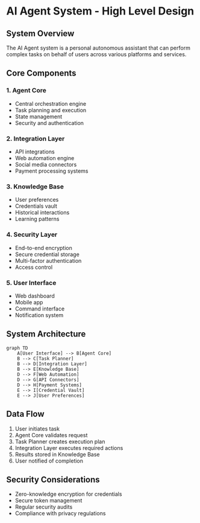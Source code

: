 # AI Agent System - High Level Design

## System Overview
The AI Agent system is a personal autonomous assistant that can perform complex tasks on behalf of users across various platforms and services.

## Core Components

### 1. Agent Core
- Central orchestration engine
- Task planning and execution
- State management
- Security and authentication

### 2. Integration Layer
- API integrations
- Web automation engine
- Social media connectors
- Payment processing systems

### 3. Knowledge Base
- User preferences
- Credentials vault
- Historical interactions
- Learning patterns

### 4. Security Layer
- End-to-end encryption
- Secure credential storage
- Multi-factor authentication
- Access control

### 5. User Interface
- Web dashboard
- Mobile app
- Command interface
- Notification system

## System Architecture

```mermaid
graph TD
    A[User Interface] --> B[Agent Core]
    B --> C[Task Planner]
    B --> D[Integration Layer]
    B --> E[Knowledge Base]
    D --> F[Web Automation]
    D --> G[API Connectors]
    D --> H[Payment Systems]
    E --> I[Credential Vault]
    E --> J[User Preferences]
```

## Data Flow
1. User initiates task
2. Agent Core validates request
3. Task Planner creates execution plan
4. Integration Layer executes required actions
5. Results stored in Knowledge Base
6. User notified of completion

## Security Considerations
- Zero-knowledge encryption for credentials
- Secure token management
- Regular security audits
- Compliance with privacy regulations